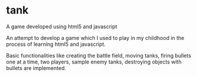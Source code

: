 # tank
A game developed using html5 and javascript

An attempt to develop a game which I used to play in my childhood in the process of learning html5 and javascript.

Basic functionalities like creating the battle field, moving tanks, firing bullets one at a time, two players, sample enemy tanks, 
destroying objects with bullets are implemented.
